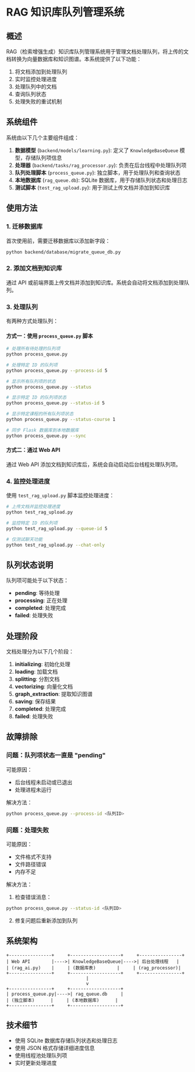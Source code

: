 # RAG 知识库队列管理系统

## 概述

RAG（检索增强生成）知识库队列管理系统用于管理文档处理队列，将上传的文档转换为向量数据库和知识图谱。本系统提供了以下功能：

1. 将文档添加到处理队列
2. 实时监控处理进度
3. 处理队列中的文档
4. 查询队列状态
5. 处理失败的重试机制

## 系统组件

系统由以下几个主要组件组成：

1. **数据模型** (`backend/models/learning.py`): 定义了 `KnowledgeBaseQueue` 模型，存储队列项信息
2. **处理器** (`backend/tasks/rag_processor.py`): 负责在后台线程中处理队列项
3. **队列处理脚本** (`process_queue.py`): 独立脚本，用于处理队列和查询状态
4. **本地数据库** (`rag_queue.db`): SQLite 数据库，用于存储队列状态和处理日志
5. **测试脚本** (`test_rag_upload.py`): 用于测试上传文档并添加到知识库

## 使用方法

### 1. 迁移数据库

首次使用前，需要迁移数据库以添加新字段：

```bash
python backend/database/migrate_queue_db.py
```

### 2. 添加文档到知识库

通过 API 或前端界面上传文档并添加到知识库。系统会自动将文档添加到处理队列。

### 3. 处理队列

有两种方式处理队列：

#### 方式一：使用 `process_queue.py` 脚本

```bash
# 处理所有待处理的队列项
python process_queue.py

# 处理特定 ID 的队列项
python process_queue.py --process-id 5

# 显示所有队列项的状态
python process_queue.py --status

# 显示特定 ID 的队列项状态
python process_queue.py --status-id 5

# 显示特定课程的所有队列项状态
python process_queue.py --status-course 1

# 同步 Flask 数据库到本地数据库
python process_queue.py --sync
```

#### 方式二：通过 Web API

通过 Web API 添加文档到知识库后，系统会自动启动后台线程处理队列项。

### 4. 监控处理进度

使用 `test_rag_upload.py` 脚本监控处理进度：

```bash
# 上传文档并监控处理进度
python test_rag_upload.py

# 监控特定 ID 的队列项
python test_rag_upload.py --queue-id 5

# 仅测试聊天功能
python test_rag_upload.py --chat-only
```

## 队列状态说明

队列项可能处于以下状态：

- **pending**: 等待处理
- **processing**: 正在处理
- **completed**: 处理完成
- **failed**: 处理失败

## 处理阶段

文档处理分为以下几个阶段：

1. **initializing**: 初始化处理
2. **loading**: 加载文档
3. **splitting**: 分割文档
4. **vectorizing**: 向量化文档
5. **graph_extraction**: 提取知识图谱
6. **saving**: 保存结果
7. **completed**: 处理完成
8. **failed**: 处理失败

## 故障排除

### 问题：队列项状态一直是 "pending"

可能原因：
- 后台线程未启动或已退出
- 处理进程未运行

解决方法：
```bash
python process_queue.py --process-id <队列ID>
```

### 问题：处理失败

可能原因：
- 文件格式不支持
- 文件路径错误
- 内存不足

解决方法：
1. 检查错误消息：
```bash
python process_queue.py --status-id <队列ID>
```
2. 修复问题后重新添加到队列

## 系统架构

```
+----------------+     +-------------------+     +----------------+
| Web API        |---->| KnowledgeBaseQueue|---->| 后台处理线程   |
| (rag_ai.py)    |     | (数据库表)        |     | (rag_processor)|
+----------------+     +-------------------+     +----------------+
                              |
                              v
+----------------+     +-------------------+
| process_queue.py|---->| rag_queue.db     |
| (独立脚本)      |     | (本地数据库)      |
+----------------+     +-------------------+
```

## 技术细节

- 使用 SQLite 数据库存储队列状态和处理日志
- 使用 JSON 格式存储详细进度信息
- 使用线程池处理队列项
- 实时更新处理进度 